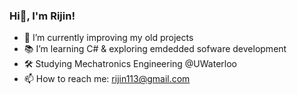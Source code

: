 ### Hi👋, I'm Rijin!
- 🔭 I’m currently improving my old projects 
- 📚 I’m learning C# & exploring emdedded sofware development
- 🛠️ Studying Mechatronics Engineering @UWaterloo
- 📫 How to reach me: rijin113@gmail.com

<!--
- 🔭 I’m currently working on ...
- 🌱 I’m currently learning ROS, 
- 👯 I’m looking to collaborate on ...
- 🤔 I’m looking for help with ...
- 💬 Ask me about ...
- 📫 How to reach me: rijin113@gmail.com
- 😄 Pronouns: ...
- ⚡ Fun fact: ...
-->
